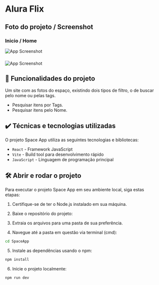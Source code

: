 

# Alura Flix 


## Foto do projeto / Screenshot


### Inicio / Home
![App Screenshot](https://i.imgur.com/HkKQByO.png)

### 
![App Screenshot](https://i.imgur.com/fJGBi3L.png)

## 🔨 Funcionalidades do projeto

Um site com as fotos do espaço, existindo dois tipos de filtro, o de buscar pelo nome ou pelas tags. 

- Pesquisar itens por Tags.
- Pesquisar itens pelo Nome.

## ✔️ Técnicas e tecnologias utilizadas

O projeto Space App utiliza as seguintes tecnologias e bibliotecas:

- `React` - Framework JavaScript
- `Vite` - Build tool para desenvolvimento rápido
- `JavaScript` - Linguagem de programação principal

## 🛠️ Abrir e rodar o projeto

Para executar o projeto Space App em seu ambiente local, siga estas etapas:

1. Certifique-se de ter o Node.js instalado em sua máquina.

2. Baixe o repositório do projeto:

3. Extraia os arquivos para uma pasta de sua preferência.

4. Navegue até a pasta em questão via terminal (cmd):

```bash
cd SpaceApp
```

5. Instale as dependências usando o npm:

```bash
npm install
```

6. Inicie o projeto localmente:

```bash
npm run dev
```
